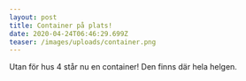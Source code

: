 ```yaml
---
layout: post
title: Container på plats!
date: 2020-04-24T06:46:29.699Z
teaser: /images/uploads/container.png
---
```

Utan för hus 4 står nu en container! Den finns där hela helgen.